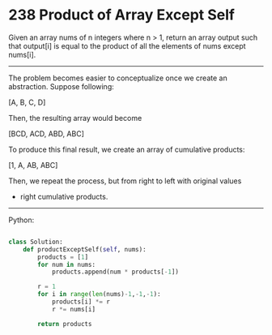 # 238 Product of Array Except Self

Given an array nums of n integers where n > 1,  return an array output such
that output[i] is equal to the product of all the elements of nums except
nums[i].

---

The problem becomes easier to conceptualize once we create an abstraction.
Suppose following:

[A, B, C, D]

Then, the resulting array would become

[BCD, ACD, ABD, ABC]

To produce this final result, we create an array of cumulative products:

[1, A, AB, ABC]

Then, we repeat the process, but from right to left with original values
- right cumulative products.

---

Python:

```python

class Solution:
    def productExceptSelf(self, nums):
        products = [1]
        for num in nums:
            products.append(num * products[-1])

        r = 1
        for i in range(len(nums)-1,-1,-1):
            products[i] *= r
            r *= nums[i]

        return products
```
